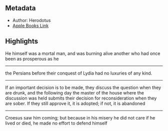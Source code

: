 ## Metadata
- Author: Herodotus
- [Apple Books Link](ibooks://assetid/956C94F42B1521CA74D4F2D06EF2884E)

## Highlights
He himself was a mortal man, and was burning alive another who had once been as prosperous as he

---
the Persians before their conquest of Lydia had no luxuries of any kind.

---
If an important decision is to be made, they discuss the question when they are drunk, and the following day the master of the house where the discussion was held submits their decision for reconsideration when they are sober. If they still approve it, it is adopted; if not, it is abandoned

---
Croesus saw him coming; but because in his misery he did not care if he lived or died, he made no effort to defend himself